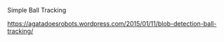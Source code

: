 Simple Ball Tracking

https://agatadoesrobots.wordpress.com/2015/01/11/blob-detection-ball-tracking/
